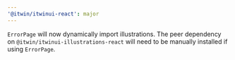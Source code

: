 ```yaml
---
'@itwin/itwinui-react': major
---
```


`ErrorPage` will now dynamically import illustrations. The peer dependency on `@itwin/itwinui-illustrations-react` will need to be manually installed if using `ErrorPage`.
